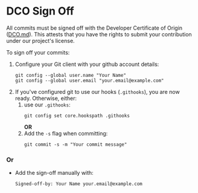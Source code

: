 # DCO Sign Off

All commits must be signed off with the Developer Certificate of Origin ([DCO.md](DCO.md)).
This attests that you have the rights to submit your contribution under our project's license.

To sign off your commits:

1. Configure your Git client with your github account details:
   ```
   git config --global user.name "Your Name"
   git config --global user.email "your.email@example.com"
   ```
2. If you've configured git to use our hooks (`.githooks`), you are now ready. Otherwise, either:
   1. use our `.githooks`:
      ```
      git config set core.hookspath .githooks
      ```
      **OR**  
   2. Add the `-s` flag when committing:
      ```
      git commit -s -m "Your commit message"
      ```
### Or 

* Add the sign-off manually with:
   ```
   Signed-off-by: Your Name your.email@example.com
   ```